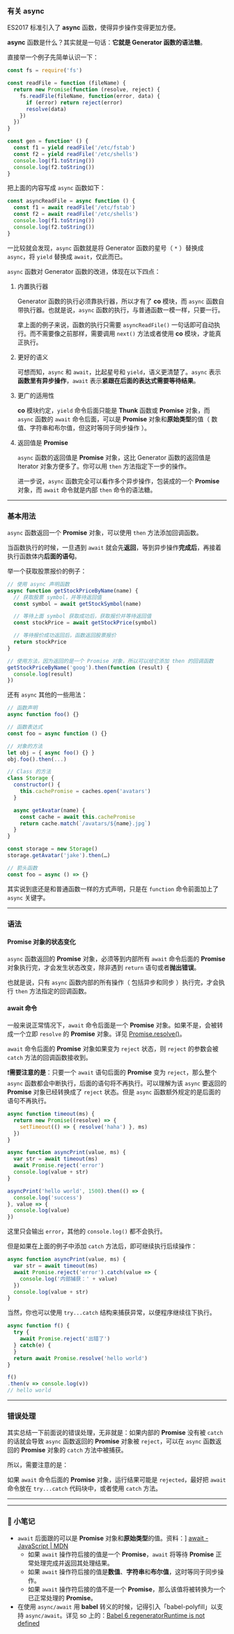### 有关 async

ES2017 标准引入了 **async** 函数，使得异步操作变得更加方便。

**async** 函数是什么？其实就是一句话：**它就是 Generator 函数的语法糖**。

直接举一个例子先简单认识一下：

```javascript
const fs = require('fs')

const readFile = function (fileName) {
  return new Promise(function (resolve, reject) {
    fs.readFile(fileName, function(error, data) {
      if (error) return reject(error)
      resolve(data)
    })
  })
}

const gen = function* () {
  const f1 = yield readFile('/etc/fstab')
  const f2 = yield readFile('/etc/shells')
  console.log(f1.toString())
  console.log(f2.toString())
}
```

把上面的内容写成 `async` 函数如下：

```javascript
const asyncReadFile = async function () {
  const f1 = await readFile('/etc/fstab')
  const f2 = await readFile('/etc/shells')
  console.log(f1.toString())
  console.log(f2.toString())
}
```

一比较就会发现，`async` 函数就是将 Generator 函数的星号（ `*` ）替换成 `async`，将 `yield` 替换成 `await`，仅此而已。

`async` 函数对 Generator 函数的改进，体现在以下四点：

1. 内置执行器

    Generator 函数的执行必须靠执行器，所以才有了 **co** 模块，而 `async` 函数自带执行器。也就是说，`async` 函数的执行，与普通函数一模一样，只要一行。

    拿上面的例子来说，函数的执行只需要 `asyncReadFile()` 一句话即可自动执行。而不需要像之前那样，需要调用 `next()` 方法或者使用 **co** 模块，才能真正执行。

2. 更好的语义

    可想而知，`async` 和 `await`，比起星号和 `yield`，语义更清楚了。`async` 表示**函数里有异步操作**，`await` 表示**紧跟在后面的表达式需要等待结果**。

3. 更广的适用性

    **co** 模块约定，`yield` 命令后面只能是 **Thunk** 函数或 **Promise** 对象，而 `async` 函数的 `await` 命令后面，可以是 **Promise** 对象和**原始类型**的值（ 数值、字符串和布尔值，但这时等同于同步操作 ）。

4. 返回值是 **Promise**

    `async` 函数的返回值是 **Promise** 对象，这比 Generator 函数的返回值是 Iterator 对象方便多了。你可以用 `then` 方法指定下一步的操作。

    进一步说，`async` 函数完全可以看作多个异步操作，包装成的一个 **Promise** 对象，而 `await` 命令就是内部 `then` 命令的语法糖。

---

### 基本用法

`async` 函数返回一个 **Promise** 对象，可以使用 `then` 方法添加回调函数。

当函数执行的时候，一旦遇到 `await` 就会先**返回**，等到异步操作**完成后**，再接着执行函数体内**后面的语句**。

举一个获取股票报价的例子：

```javascript
// 使用 async 声明函数
async function getStockPriceByName(name) {
  // 获取股票 symbol，并等待返回值
  const symbol = await getStockSymbol(name)

  // 等待上面 symbol 获取成功后，获取报价并等待返回值
  const stockPrice = await getStockPrice(symbol)

  // 等待报价成功返回后，函数返回股票报价
  return stockPrice
}

// 使用方法，因为返回的是一个 Promise 对象，所以可以给它添加 then 的回调函数
getStockPriceByName('goog').then(function (result) {
  console.log(result)
})
```

还有 `async` 其他的一些用法：

```javascript
// 函数声明
async function foo() {}

// 函数表达式
const foo = async function () {}

// 对象的方法
let obj = { async foo() {} }
obj.foo().then(...)

// Class 的方法
class Storage {
  constructor() {
    this.cachePromise = caches.open('avatars')
  }

  async getAvatar(name) {
    const cache = await this.cachePromise
    return cache.match(`/avatars/${name}.jpg`)
  }
}

const storage = new Storage()
storage.getAvatar('jake').then(…)

// 箭头函数
const foo = async () => {}
```

其实说到底还是和普通函数一样的方式声明，只是在 `function` 命令前面加上了 `async` 关键字。

---

### 语法

#### Promise 对象的状态变化

`async` 函数返回的 **Promise** 对象，必须等到内部所有 `await` 命令后面的 **Promise** 对象执行完，才会发生状态改变，除非遇到 `return` 语句或者**抛出错误**。

也就是说，只有 `async` 函数内部的所有操作（ 包括异步和同步 ）执行完，才会执行 `then` 方法指定的回调函数。

#### await 命令

一般来说正常情况下，`await` 命令后面是一个 **Promise** 对象。如果不是，会被转成一个立即 `resolve` 的 **Promise** 对象。详见 [Promise.resolve()](https://github.com/LBinin/LearnJS/blob/master/ES6/Promise.md#promiseresolve)。

`await` 命令后面的 **Promise** 对象如果变为 `reject` 状态，则 `reject` 的参数会被 `catch` 方法的回调函数接收到。

❗️**需要注意的是**：只要一个 `await` 语句后面的 **Promise** 变为 `reject`，那么整个 `async` 函数都会中断执行，后面的语句将不再执行。可以理解为该 `async` 要返回的 **Promise** 对象已经转换成了 `reject` 状态。但是 `async` 函数额外规定的是后面的语句不再执行。

```javascript
async function timeout(ms) {
  return new Promise((resolve) => {
    setTimeout(() => { resolve('haha') }, ms)
  })
}

async function asyncPrint(value, ms) {
  var str = await timeout(ms)
  await Promise.reject('error')
  console.log(value + str)
}

asyncPrint('hello world', 1500).then(() => {
  console.log('success')
}, value => {
  console.log(value)
})
```

这里只会输出 `error`，其他的 `console.log()` 都不会执行。

但是如果在上面的例子中添加 `catch` 方法后，即可继续执行后续操作：

```javascript
async function asyncPrint(value, ms) {
  var str = await timeout(ms)
  await Promise.reject('error').catch(value => {
    console.log('内部捕获：' + value)
  })
  console.log(value + str)
}
```

当然，你也可以使用 `try...catch` 结构来捕获异常，以便程序继续往下执行。

```javascript
async function f() {
  try {
    await Promise.reject('出错了')
  } catch(e) {
  }
  return await Promise.resolve('hello world')
}

f()
.then(v => console.log(v))
// hello world
```

---

### 错误处理

其实总结一下前面说的错误处理，无非就是：如果内部的 **Promise** 没有被 `catch` 的话就会导致 `async` 函数返回的 **Promise** 对象被 `reject`，可以在 `async` 函数返回的 **Promise** 对象的 `catch` 方法中被捕获。

所以，需要注意的是：

如果 `await` 命令后面的 **Promise** 对象，运行结果可能是 `rejected`，最好把 `await` 命令放在 `try...catch` 代码块中，或者使用 `catch` 方法。

---



---

### 📝 小笔记

- `await` 后面跟的可以是 **Promise** 对象和**原始类型**的值。资料：]    [await - JavaScript | MDN](https://developer.mozilla.org/zh-CN/docs/Web/JavaScript/Reference/Operators/await)
  - 如果 `await` 操作符后接的值是一个 **Promise**，`await` 将等待 **Promise** 正常处理完成并返回其处理结果。
  - 如果 `await` 操作符后接的值是**数值**、**字符串**和**布尔值**，这时等同于同步操作。
  - 如果 `await` 操作符后接的值不是一个 **Promise**，那么该值将被转换为一个已正常处理的 **Promise**。
- 在使用 `async/await` 用 **babel** 转义的时候，记得引入「babel-polyfill」以支持 `async/await`。详见 so 上的：[Babel 6 regeneratorRuntime is not defined](https://stackoverflow.com/questions/33527653/babel-6-regeneratorruntime-is-not-defined)